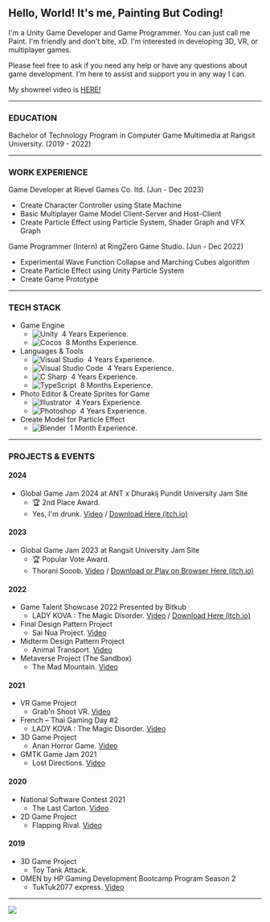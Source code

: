 ## Hello, World! It's me, Painting But Coding!

I'm a Unity Game Developer and Game Programmer. You can just call me Paint. I'm friendly and don't bite, xD. I'm interested in developing 3D, VR, or multiplayer games.

Please feel free to ask if you need any help or have any questions about game development. I'm here to assist and support you in any way I can.

My showreel video is [HERE!](https://www.youtube.com/watch?v=_oCcA9vUefs)

----
### EDUCATION

Bachelor of Technology Program in Computer Game Multimedia at Rangsit University. (2019 - 2022)


----
### WORK EXPERIENCE

Game Developer at Rievel Games Co. ltd. (Jun - Dec 2023)
- Create Character Controller using State Machine
- Basic Multiplayer Game Model Client-Server and Host-Client
- Create Particle Effect using Particle System, Shader Graph and VFX Graph

Game Programmer (Intern) at RingZero Game Studio. (Jun - Dec 2022)
- Experimental Wave Function Collapse and Marching Cubes algorithm
- Create Particle Effect using Unity Particle System
- Create Game Prototype

----
### TECH STACK
- Game Engine
    - ![Unity](https://img.shields.io/badge/-Unity-05122A?style=flat&logo=Unity)&nbsp; 4 Years Experience.
    - ![Cocos](https://img.shields.io/badge/-CocosCreator-05122A?style=flat&logo=Cocos)&nbsp; 8 Months Experience.
- Languages & Tools
    - ![Visual Studio](https://img.shields.io/badge/-Visual%20Studio-05122A?style=flat&logo=Visual-Studio&logoColor=5C2D91)&nbsp; 4 Years Experience.
    - ![Visual Studio Code](https://img.shields.io/badge/-Visual%20Studio%20Code-05122A?style=flat&logo=visual-studio-code&logoColor=007ACC)&nbsp; 4 Years Experience.
    - ![C Sharp](https://img.shields.io/badge/-CSharp-05122A?style=flat&logo=CSharp)&nbsp; 4 Years Experience.
    - ![TypeScript](https://img.shields.io/badge/-TypeScript-05122A?style=flat&logo=TypeScript)&nbsp; 8 Months Experience.
- Photo Editor & Create Sprites for Game
    - ![Illustrator](https://img.shields.io/badge/-Illustrator-05122A?style=flat&logo=adobe-illustrator)&nbsp; 4 Years Experience.
    - ![Photoshop](https://img.shields.io/badge/-Photoshop-05122A?style=flat&logo=adobe-photoshop)&nbsp; 4 Years Experience.
- Create Model for Particle Effect
    - ![Blender](https://img.shields.io/badge/-Blender-05122A?style=flat&logo=Blender)&nbsp; 1 Month Experience.

----
### PROJECTS & EVENTS

#### 2024
- Global Game Jam 2024 at ANT x Dhurakij Pundit University Jam Site
    - 🏆 2nd Place Award.
    - Yes, I'm drunk. [Video](https://www.youtube.com/watch?v=yFl2z8ZuZWY) / [Download Here (itch.io)](https://werasilz.itch.io/yes-im-drunk)

#### 2023
- Global Game Jam 2023 at Rangsit University Jam Site
    - 🏆 Popular Vote Award.
    - Thorani Sooob. [Video](https://www.youtube.com/watch?v=ckGDauvEDzw) / [Download or Play on Browser Here (itch.io)](https://werasilz.itch.io/thorani-sooob)


#### 2022
- Game Talent Showcase 2022 Presented by Bitkub
    - LADY KOVA : The Magic Disorder. [Video](https://youtu.be/1_0N6UYaXuQ) / [Download Here (itch.io)](https://ladykova.itch.io/lady-kova-the-magic-disorder)
- Final Design Pattern Project
    - Sai Nua Project. [Video](https://www.youtube.com/watch?v=WEBYt0fmdFo)
- Midterm Design Pattern Project
    - Animal Transport. [Video](https://www.youtube.com/watch?v=VA8EE3rOgQc)
- Metaverse Project (The Sandbox)
    - The Mad Mountain. [Video](https://www.youtube.com/watch?v=_hns9TZlAUA)


#### 2021
- VR Game Project
    - Grab'n Shoot VR. [Video](https://youtu.be/WOkTBJXtwHo)
- French – Thai Gaming Day #2
    - LADY KOVA : The Magic Disorder. [Video](https://youtu.be/1_0N6UYaXuQ)
- 3D Game Project
    - Anan Horror Game. [Video](https://youtu.be/gApbeT6qsAo)
- GMTK Game Jam 2021
    - Lost Directions. [Video](https://youtu.be/JmYGcF_nGXk)


#### 2020
- National Software Contest 2021
    - The Last Carton. [Video](https://www.youtube.com/watch?v=Fu30ltSezBw)
- 2D Game Project
    - Flapping Rival. [Video](https://www.youtube.com/watch?v=3qfz5rLnCHk)


#### 2019
- 3D Game Project
    - Toy Tank Attack.
- OMEN by HP Gaming Development Bootcamp Program Season 2
    - TukTuk2077 express. [Video](https://youtu.be/50kIg9K64UU)

----
![](https://komarev.com/ghpvc/?username=Paint-Thanapat&style=flat-square&label=Visitors)
<!--
**Paint-Thanapat/Paint-Thanapat** is a ✨ _special_ ✨ repository because its `README.md` (this file) appears on your GitHub profile.

Here are some ideas to get you started:

- 🔭 I’m currently working on ...
- 🌱 I’m currently learning ...
- 👯 I’m looking to collaborate on ...
- 🤔 I’m looking for help with ...
- 💬 Ask me about ...
- 📫 How to reach me: ...
- 😄 Pronouns: ...
- ⚡ Fun fact: ...
-->
